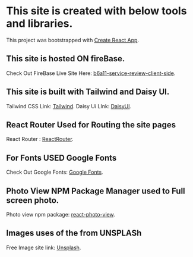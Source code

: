 # This site is created with below tools and libraries.

This project was bootstrapped with [Create React App](https://github.com/facebook/create-react-app).

## This site is hosted ON fireBase.

Check Out FireBase Live Site Here: [b6a11-service-review-client-side](https://dentist-service-assignment.web.app/).

## This site is built with Tailwind and Daisy UI.

Tailwind CSS Link: [Tailwind](https://tailwindcss.com/).
Daisy Ui LInk: [DaisyUI](https://daisyui.com/).

## React Router Used for Routing the site pages

React Router : [ReactRouter](https://reactrouter.com/en/main).

## For Fonts USED Google Fonts

Check Out Google Fonts: [Google Fonts](https://fonts.google.com/about).

## Photo View NPM Package Manager used to Full screen photo.

Photo view npm package: [react-photo-view](https://react-photo-view.vercel.app/en-US).

## Images uses of the from UNSPLASh

Free Image site link: [Unsplash](https://unsplash.com/).

